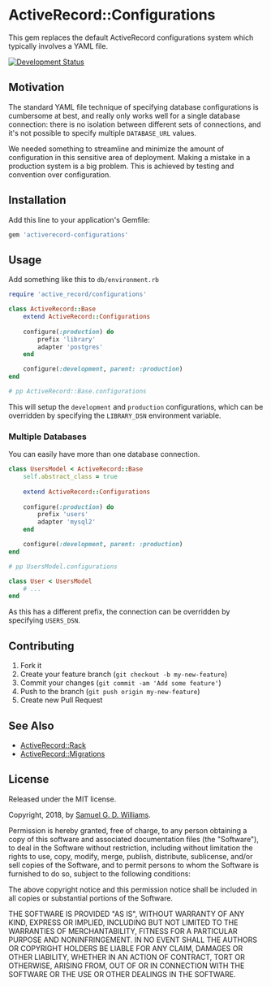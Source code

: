 # ActiveRecord::Configurations

This gem replaces the default ActiveRecord configurations system which typically involves a YAML file.

[![Development Status](https://github.com/ioquatix/activerecord-configurations/workflows/Development/badge.svg)](https://github.com/ioquatix/activerecord-configurations/actions?workflow=Development)

## Motivation

The standard YAML file technique of specifying database configurations is cumbersome at best, and really only works well for a single database connection: there is no isolation between different sets of connections, and it's not possible to specify multiple `DATABASE_URL` values.

We needed something to streamline and minimize the amount of configuration in this sensitive area of deployment. Making a mistake in a production system is a big problem. This is achieved by testing and convention over configuration.

## Installation

Add this line to your application's Gemfile:

``` ruby
gem 'activerecord-configurations'
```

## Usage

Add something like this to `db/environment.rb`

``` ruby
require 'active_record/configurations'

class ActiveRecord::Base
	extend ActiveRecord::Configurations
	
	configure(:production) do
		prefix 'library'
		adapter 'postgres'
	end

	configure(:development, parent: :production)
end

# pp ActiveRecord::Base.configurations
```

This will setup the `development` and `production` configurations, which can be overridden by specifying the `LIBRARY_DSN` environment variable.

### Multiple Databases

You can easily have more than one database connection.

``` ruby
class UsersModel < ActiveRecord::Base
	self.abstract_class = true
	
	extend ActiveRecord::Configurations
	
	configure(:production) do
		prefix 'users'
		adapter 'mysql2'
	end

	configure(:development, parent: :production)
end

# pp UsersModel.configurations

class User < UsersModel
	# ...
end
```

As this has a different prefix, the connection can be overridden by specifying `USERS_DSN`.

## Contributing

1.  Fork it
2.  Create your feature branch (`git checkout -b my-new-feature`)
3.  Commit your changes (`git commit -am 'Add some feature'`)
4.  Push to the branch (`git push origin my-new-feature`)
5.  Create new Pull Request

## See Also

  - [ActiveRecord::Rack](https://github.com/ioquatix/activerecord-rack)
  - [ActiveRecord::Migrations](https://github.com/ioquatix/activerecord-migrations)

## License

Released under the MIT license.

Copyright, 2018, by [Samuel G. D. Williams](http://www.codeotaku.com/samuel-williams).

Permission is hereby granted, free of charge, to any person obtaining a copy
of this software and associated documentation files (the "Software"), to deal
in the Software without restriction, including without limitation the rights
to use, copy, modify, merge, publish, distribute, sublicense, and/or sell
copies of the Software, and to permit persons to whom the Software is
furnished to do so, subject to the following conditions:

The above copyright notice and this permission notice shall be included in
all copies or substantial portions of the Software.

THE SOFTWARE IS PROVIDED "AS IS", WITHOUT WARRANTY OF ANY KIND, EXPRESS OR
IMPLIED, INCLUDING BUT NOT LIMITED TO THE WARRANTIES OF MERCHANTABILITY,
FITNESS FOR A PARTICULAR PURPOSE AND NONINFRINGEMENT. IN NO EVENT SHALL THE
AUTHORS OR COPYRIGHT HOLDERS BE LIABLE FOR ANY CLAIM, DAMAGES OR OTHER
LIABILITY, WHETHER IN AN ACTION OF CONTRACT, TORT OR OTHERWISE, ARISING FROM,
OUT OF OR IN CONNECTION WITH THE SOFTWARE OR THE USE OR OTHER DEALINGS IN
THE SOFTWARE.
